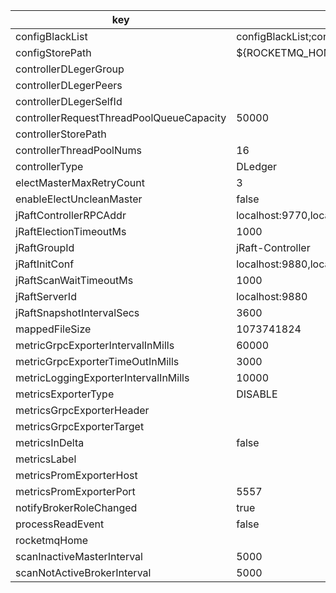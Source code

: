 |key|value|important|
|---|---|---|
|configBlackList|configBlackList;configStorePath||
|configStorePath|${ROCKETMQ_HOME}/controller/controller.properties||
|controllerDLegerGroup|||
|controllerDLegerPeers|||
|controllerDLegerSelfId|||
|controllerRequestThreadPoolQueueCapacity|50000||
|controllerStorePath|||
|controllerThreadPoolNums|16||
|controllerType|DLedger||
|electMasterMaxRetryCount|3||
|enableElectUncleanMaster|false||
|jRaftControllerRPCAddr|localhost:9770,localhost:9771,localhost:9772||
|jRaftElectionTimeoutMs|1000||
|jRaftGroupId|jRaft-Controller||
|jRaftInitConf|localhost:9880,localhost:9881,localhost:9882||
|jRaftScanWaitTimeoutMs|1000||
|jRaftServerId|localhost:9880||
|jRaftSnapshotIntervalSecs|3600||
|mappedFileSize|1073741824||
|metricGrpcExporterIntervalInMills|60000||
|metricGrpcExporterTimeOutInMills|3000||
|metricLoggingExporterIntervalInMills|10000||
|metricsExporterType|DISABLE||
|metricsGrpcExporterHeader|||
|metricsGrpcExporterTarget|||
|metricsInDelta|false||
|metricsLabel|||
|metricsPromExporterHost|||
|metricsPromExporterPort|5557||
|notifyBrokerRoleChanged|true||
|processReadEvent|false||
|rocketmqHome|||
|scanInactiveMasterInterval|5000||
|scanNotActiveBrokerInterval|5000||

